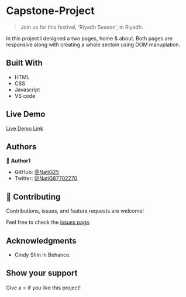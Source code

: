 # Capstone-Project

> Join us for this festival, 'Riyadh Season', in Riyadh. 

In this project I designed a two pages, home & about. Both pages are responsive along with creating a whole sectoin using DOM manuplation.

## Built With

- HTML
- CSS
- Javascript
- VS code

## Live Demo

[Live Demo Link](https://natig25.github.io/Capstone-Project/)

## Authors

👤 **Author1**

- GitHub: [@NatiG25](https://github.com/NatiG25)
- Twitter: [@NatiG87702270](https://twitter.com/NatiG87702270)

## 🤝 Contributing

Contributions, issues, and feature requests are welcome!

Feel free to check the [issues page](../../issues/).

## Acknowledgments

- Cindy Shin in Behance.

## Show your support

Give a ⭐️ if you like this project!
